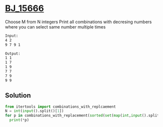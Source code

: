 # [BJ_15666](https://acmicpc.net/problem/15666)

Choose M from N integers
Print all combinations with decresing numbers where you can select same number multiple times

```txt
Input:
4 2
9 7 9 1

Output:
1 1
1 7
1 9
7 7
7 9
9 9
```

## Solution

```py
from itertools import combinations_with_replcaement
N = int(input().split()[1])
for p in combinations_with_replacement(sorted(set(map(int,input().split()))), N):
  print(*p)
```
